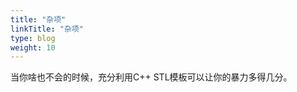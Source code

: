 ```yaml
---
title: "杂项"
linkTitle: "杂项"
type: blog
weight: 10
---
```


当你啥也不会的时候，充分利用C++ STL模板可以让你的暴力多得几分。